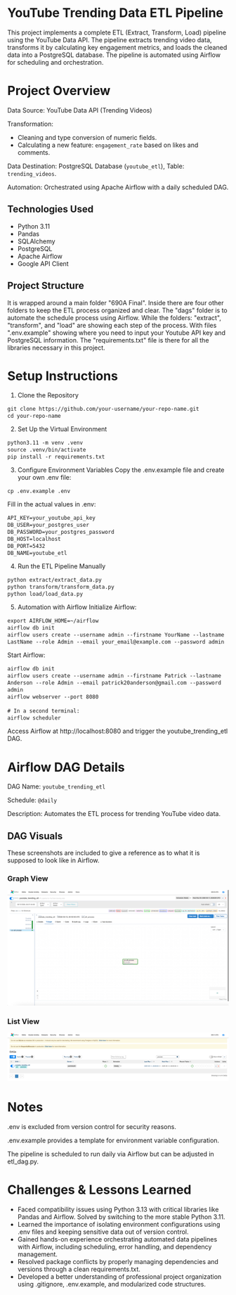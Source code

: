 # YouTube Trending Data ETL Pipeline

This project implements a complete ETL (Extract, Transform, Load) pipeline using the YouTube Data API. The pipeline extracts trending video data, transforms it by calculating key engagement metrics, and loads the cleaned data into a PostgreSQL database. The pipeline is automated using Airflow for scheduling and orchestration.

# Project Overview

Data Source: YouTube Data API (Trending Videos)

Transformation:
- Cleaning and type conversion of numeric fields.
- Calculating a new feature: `engagement_rate` based on likes and comments.

Data Destination: PostgreSQL Database (`youtube_etl`), Table: `trending_videos`.

Automation: Orchestrated using Apache Airflow with a daily scheduled DAG.

## Technologies Used

- Python 3.11
- Pandas
- SQLAlchemy
- PostgreSQL
- Apache Airflow
- Google API Client

## Project Structure

It is wrapped around a main folder "690A Final". Inside there are four other folders to keep the ETL process organized and clear. The "dags" folder is to automate the schedule process using Airflow. While the folders: "extract", "transform", and "load" are showing each step of the process. With files ".env.example" showing where you need to input your Youtube API key and PostgreSQL information. The "requirements.txt" file is there for all the libraries necessary in this project. 

# Setup Instructions

1) Clone the Repository
```
git clone https://github.com/your-username/your-repo-name.git
cd your-repo-name
```

2) Set Up the Virtual Environment
```
python3.11 -m venv .venv
source .venv/bin/activate
pip install -r requirements.txt
```

3) Configure Environment Variables
Copy the .env.example file and create your own .env file:
```
cp .env.example .env
```
Fill in the actual values in .env:
```
API_KEY=your_youtube_api_key
DB_USER=your_postgres_user
DB_PASSWORD=your_postgres_password
DB_HOST=localhost
DB_PORT=5432
DB_NAME=youtube_etl
```

4) Run the ETL Pipeline Manually
```
python extract/extract_data.py
python transform/transform_data.py
python load/load_data.py
```

5) Automation with Airflow
Initialize Airflow:
```
export AIRFLOW_HOME=~/airflow
airflow db init
airflow users create --username admin --firstname YourName --lastname LastName --role Admin --email your_email@example.com --password admin
```

Start Airflow:
```
airflow db init
airflow users create --username admin --firstname Patrick --lastname Anderson --role Admin --email patrick20anderson@gmail.com --password admin
airflow webserver --port 8080

# In a second terminal:
airflow scheduler
```
Access Airflow at http://localhost:8080 and trigger the youtube_trending_etl DAG.

# Airflow DAG Details

DAG Name: `youtube_trending_etl`

Schedule: `@daily`

Description: Automates the ETL process for trending YouTube video data.

## DAG Visuals

These screenshots are included to give a reference as to what it is supposed to look like in Airflow. 

### Graph View
![Graph View](images/DAG%20Graph%20View.png)

### List View
![List View](images/DAG%20List%20View.png)


# Notes

.env is excluded from version control for security reasons.

.env.example provides a template for environment variable configuration.

The pipeline is scheduled to run daily via Airflow but can be adjusted in etl_dag.py.

# Challenges & Lessons Learned

- Faced compatibility issues using Python 3.13 with critical libraries like Pandas and Airflow. Solved by switching to the more stable Python 3.11.
- Learned the importance of isolating environment configurations using .env files and keeping sensitive data out of version control.
- Gained hands-on experience orchestrating automated data pipelines with Airflow, including scheduling, error handling, and dependency management.
- Resolved package conflicts by properly managing dependencies and versions through a clean requirements.txt.
- Developed a better understanding of professional project organization using .gitignore, .env.example, and modularized code structures.
